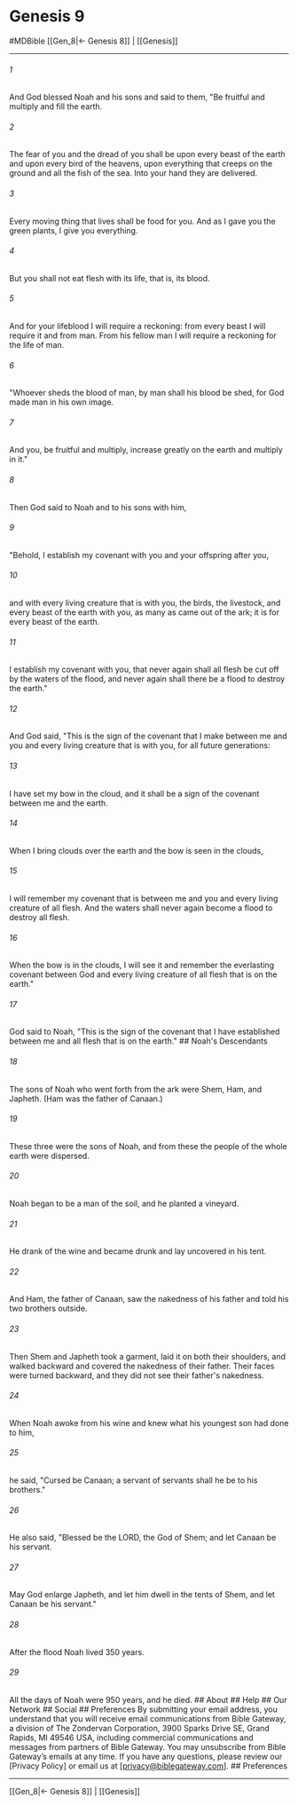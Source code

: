 # Genesis 9
#MDBible
[[Gen_8|← Genesis 8]] | [[Genesis]]

***






###### 1 


And God blessed Noah and his sons and said to them, "Be fruitful and multiply and fill the earth. 





###### 2 


The fear of you and the dread of you shall be upon every beast of the earth and upon every bird of the heavens, upon everything that creeps on the ground and all the fish of the sea. Into your hand they are delivered. 





###### 3 


Every moving thing that lives shall be food for you. And as I gave you the green plants, I give you everything. 





###### 4 


But you shall not eat flesh with its life, that is, its blood. 





###### 5 


And for your lifeblood I will require a reckoning: from every beast I will require it and from man. From his fellow man I will require a reckoning for the life of man. 





###### 6 


"Whoever sheds the blood of man, by man shall his blood be shed, for God made man in his own image. 





###### 7 


And you, be fruitful and multiply, increase greatly on the earth and multiply in it." 





###### 8 


Then God said to Noah and to his sons with him, 





###### 9 


"Behold, I establish my covenant with you and your offspring after you, 





###### 10 


and with every living creature that is with you, the birds, the livestock, and every beast of the earth with you, as many as came out of the ark; it is for every beast of the earth. 





###### 11 


I establish my covenant with you, that never again shall all flesh be cut off by the waters of the flood, and never again shall there be a flood to destroy the earth." 





###### 12 


And God said, "This is the sign of the covenant that I make between me and you and every living creature that is with you, for all future generations: 





###### 13 


I have set my bow in the cloud, and it shall be a sign of the covenant between me and the earth. 





###### 14 


When I bring clouds over the earth and the bow is seen in the clouds, 





###### 15 


I will remember my covenant that is between me and you and every living creature of all flesh. And the waters shall never again become a flood to destroy all flesh. 





###### 16 


When the bow is in the clouds, I will see it and remember the everlasting covenant between God and every living creature of all flesh that is on the earth." 





###### 17 


God said to Noah, "This is the sign of the covenant that I have established between me and all flesh that is on the earth." ## Noah's Descendants 





###### 18 


The sons of Noah who went forth from the ark were Shem, Ham, and Japheth. (Ham was the father of Canaan.) 





###### 19 


These three were the sons of Noah, and from these the people of the whole earth were dispersed. 





###### 20 


Noah began to be a man of the soil, and he planted a vineyard. 





###### 21 


He drank of the wine and became drunk and lay uncovered in his tent. 





###### 22 


And Ham, the father of Canaan, saw the nakedness of his father and told his two brothers outside. 





###### 23 


Then Shem and Japheth took a garment, laid it on both their shoulders, and walked backward and covered the nakedness of their father. Their faces were turned backward, and they did not see their father's nakedness. 





###### 24 


When Noah awoke from his wine and knew what his youngest son had done to him, 





###### 25 


he said, "Cursed be Canaan; a servant of servants shall he be to his brothers." 





###### 26 


He also said, "Blessed be the LORD, the God of Shem; and let Canaan be his servant. 





###### 27 


May God enlarge Japheth, and let him dwell in the tents of Shem, and let Canaan be his servant." 





###### 28 


After the flood Noah lived 350 years. 





###### 29 


All the days of Noah were 950 years, and he died. ## About ## Help ## Our Network ## Social ## Preferences By submitting your email address, you understand that you will receive email communications from Bible Gateway, a division of The Zondervan Corporation, 3900 Sparks Drive SE, Grand Rapids, MI 49546 USA, including commercial communications and messages from partners of Bible Gateway. You may unsubscribe from Bible Gateway&rsquo;s emails at any time. If you have any questions, please review our [Privacy Policy] or email us at [privacy@biblegateway.com]. ## Preferences

***

[[Gen_8|← Genesis 8]] | [[Genesis]]
